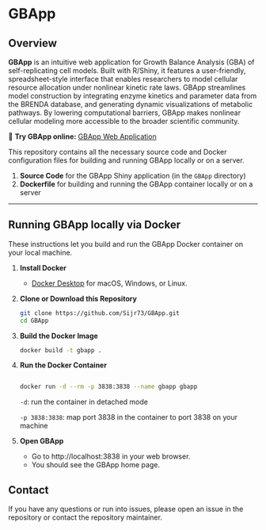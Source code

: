 
# GBApp

## Overview

**GBApp**  is an intuitive web application for Growth Balance Analysis (GBA) of self-replicating cell models. Built with R/Shiny, it features a user-friendly, spreadsheet-style interface that enables researchers to model cellular resource allocation under nonlinear kinetic rate laws. GBApp streamlines model construction by integrating enzyme kinetics and parameter data from the BRENDA database, and generating dynamic visualizations of metabolic pathways. By lowering computational barriers, GBApp makes nonlinear cellular modeling more accessible to the broader scientific community.

🔗 **Try GBApp online:** [GBApp Web Application](https://gba.ccb.cs.hhu.de/) 

This repository contains all the necessary source code and Docker configuration files for building and running GBApp locally or on a server.

1. **Source Code** for the GBApp Shiny application (in the `GBApp` directory)  
2. **Dockerfile** for building and running the GBApp container locally or on a server

---

##  Running GBApp locally via Docker

These instructions let you build and run the GBApp Docker container on your local machine.

1. **Install Docker**  
   - [Docker Desktop](https://www.docker.com/) for macOS, Windows, or Linux.

2. **Clone or Download this Repository**

   ```bash
   git clone https://github.com/Sijr73/GBApp.git
   cd GBApp

3. **Build the Docker Image**

   
   ```bash
   docker build -t gbapp .
   ```

4. **Run the Docker Container**

   ```bash
   
   docker run -d --rm -p 3838:3838 --name gbapp gbapp
   ```
   `-d`: run the container in detached mode

   `-p 3838:3838`: map port 3838 in the container to port 3838 on your machine

5. **Open GBApp**

   - Go to http://localhost:3838 in your web browser.
   - You should see the GBApp home page.
## Contact
If you have any questions or run into issues, please open an issue in the repository or contact the repository maintainer.
